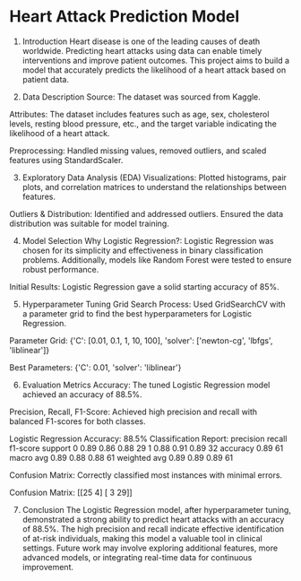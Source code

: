 # Heart Attack Prediction Model

1. Introduction
Heart disease is one of the leading causes of death worldwide. Predicting heart attacks using data can enable timely interventions and improve patient outcomes. This project aims to build a model that accurately predicts the likelihood of a heart attack based on patient data.

2. Data Description
Source: The dataset was sourced from Kaggle.

Attributes: The dataset includes features such as age, sex, cholesterol levels, resting blood pressure, etc., and the target variable indicating the likelihood of a heart attack.

Preprocessing: Handled missing values, removed outliers, and scaled features using StandardScaler.

3. Exploratory Data Analysis (EDA)
Visualizations: Plotted histograms, pair plots, and correlation matrices to understand the relationships between features.

Outliers & Distribution: Identified and addressed outliers. Ensured the data distribution was suitable for model training.

4. Model Selection
Why Logistic Regression?: Logistic Regression was chosen for its simplicity and effectiveness in binary classification problems. Additionally, models like Random Forest were tested to ensure robust performance.

Initial Results: Logistic Regression gave a solid starting accuracy of 85%.

5. Hyperparameter Tuning
Grid Search Process: Used GridSearchCV with a parameter grid to find the best hyperparameters for Logistic Regression.

Parameter Grid: {'C': [0.01, 0.1, 1, 10, 100], 'solver': ['newton-cg', 'lbfgs', 'liblinear']}

Best Parameters: {'C': 0.01, 'solver': 'liblinear'}

6. Evaluation Metrics
Accuracy: The tuned Logistic Regression model achieved an accuracy of 88.5%.

Precision, Recall, F1-Score: Achieved high precision and recall with balanced F1-scores for both classes.


Logistic Regression Accuracy: 88.5%
Classification Report:
             precision    recall  f1-score   support
         0       0.89      0.86      0.88        29
         1       0.88      0.91      0.89        32
  accuracy                           0.89        61
 macro avg       0.89      0.88      0.88        61
weighted avg 0.89 0.89 0.89 61


Confusion Matrix: Correctly classified most instances with minimal errors.

Confusion Matrix:
[[25  4]
 [ 3 29]]
 
7. Conclusion
The Logistic Regression model, after hyperparameter tuning, demonstrated a strong ability to predict heart attacks with an accuracy of 88.5%. The high precision and recall indicate effective identification of at-risk individuals, making this model a valuable tool in clinical settings. Future work may involve exploring additional features, more advanced models, or integrating real-time data for continuous improvement.
